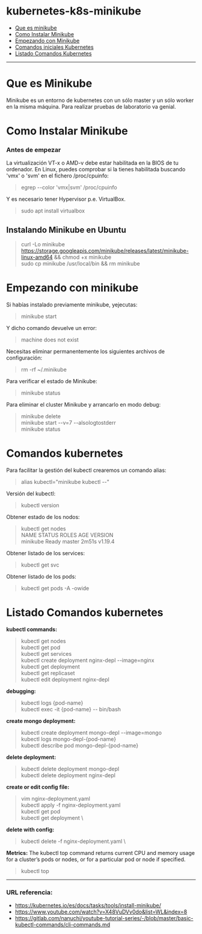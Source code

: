 # kubernetes-k8s-minikube

- [Que es minikube](#que-es-minikube)
- [Como Instalar Minikube](#como-instalar-minikube)
- [Empezando con Minikube](#empezando-con-minikube)
- [Comandos iniciales Kubernetes](#comandos-kubernetes)
- [Listado Comandos Kubernetes](#listado-comandos-kubernetes)

***

# Que es Minikube

Minikube es un entorno de kubernetes con un sólo master y un sólo worker en la misma máquina. Para realizar pruebas de laboratorio va genial.

# Como Instalar Minikube

### Antes de empezar 

La virtualización VT-x o AMD-v debe estar habilitada en la BIOS de tu ordenador. En Linux, puedes comprobar si la tienes habilitada buscando 'vmx' o 'svm' en el fichero /proc/cpuinfo:
> egrep --color 'vmx|svm' /proc/cpuinfo

Y es necesario tener Hypervisor p.e. VirtualBox.  
> sudo apt install virtualbox

## Instalando Minikube en Ubuntu

> curl -Lo minikube https://storage.googleapis.com/minikube/releases/latest/minikube-linux-amd64 && chmod +x minikube \
> sudo cp minikube /usr/local/bin && rm minikube

# Empezando con minikube

Si habías instalado previamente minikube, yejecutas:
> minikube start

Y dicho comando devuelve un error:
> machine does not exist

Necesitas eliminar permanentemente los siguientes archivos de configuración:
> rm -rf ~/.minikube

Para verificar el estado de Minikube:
> minikube status

Para eliminar el cluster Minikube y arrancarlo en modo debug:
> minikube delete \
> minikube start --v=7 --alsologtostderr \
> minikube status

# Comandos kubernetes

Para facilitar la gestión del kubectl crearemos un comando alias:
> alias kubectl="minikube kubectl --"

Versión del kubectl:
> kubectl version

Obtener estado de los nodos:
> kubectl get nodes \
> NAME       STATUS   ROLES    AGE     VERSION \
> minikube   Ready    master   2m51s   v1.19.4

Obtener listado de los services:
> kubectl get svc

Obtener listado de los pods:
> kubectl get pods -A -owide

# Listado Comandos kubernetes

**kubectl commands:**
> kubectl get nodes \
> kubectl get pod \
> kubectl get services \
> kubectl create deployment nginx-depl --image=nginx \
> kubectl get deployment \
> kubectl get replicaset \
> kubectl edit deployment nginx-depl 

**debugging:**
> kubectl logs {pod-name} \
> kubectl exec -it {pod-name} -- bin/bash

**create mongo deployment:**
> kubectl create deployment mongo-depl --image=mongo \
> kubectl logs mongo-depl-{pod-name} \
> kubectl describe pod mongo-depl-{pod-name}

**delete deployment:**
> kubectl delete deployment mongo-depl \
> kubectl delete deployment nginx-depl

**create or edit config file:**
> vim nginx-deployment.yaml \
> kubectl apply -f nginx-deployment.yaml \
> kubectl get pod \
> kubectl get deployment \

**delete with config:**
> kubectl delete -f nginx-deployment.yaml \

**Metrics:** The kubectl top command returns current CPU and memory usage for a cluster’s pods or nodes, or for a particular pod or node if specified.
> kubectl top 

***

### URL referencia: 

- <https://kubernetes.io/es/docs/tasks/tools/install-minikube/>
- <https://www.youtube.com/watch?v=X48VuDVv0do&list=WL&index=8>
- <https://gitlab.com/nanuchi/youtube-tutorial-series/-/blob/master/basic-kubectl-commands/cli-commands.md>
